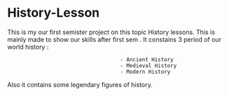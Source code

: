 # History-Lesson

This is my our first semister project on this topic History lessons.
This is mainly made to show our skills after first sem .
It constains 3 period of our world history :

                                        - Ancient History
                                        - Medieval History
                                        - Modern History

                                        
Also it contains some legendary figures of history.
